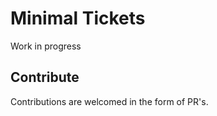 # Minimal Tickets

Work in progress

## Contribute

Contributions are welcomed in the form of PR's.
